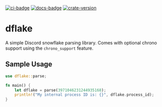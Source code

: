 [![ci-badge][]][ci] [![docs-badge][]][docs] [![crate-version]][crate-link]

# dflake

A simple Discord snowflake parsing library. Comes with optional chrono support using the `chrono_support` feature.

## Sample Usage
```rust
use dflake::parse;

fn main() {
    let dflake = parse(3971046231244935168);
    println!("My internal process ID is: {}", dflake.process_id);
}
```

[ci]: https://github.com/Elinvynia/dflake/actions?query=workflow%3ARust
[ci-badge]: https://img.shields.io/github/workflow/status/Elinvynia/dflake/Rust/master?style=flat-square
[docs]: https://docs.rs/dflake
[docs-badge]: https://img.shields.io/badge/docs-online-5023dd.svg?style=flat-square
[crate-link]: https://crates.io/crates/dflake
[crate-version]: https://img.shields.io/crates/v/dflake.svg?style=flat-square
